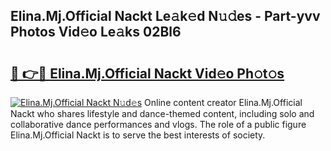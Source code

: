 ## Elina.Mj.Official Nackt Le𝚊k𝚎d N𝚞𝚍es - Part-yvv Photos Vid𝚎o Le𝚊ks 02Bl6

# <h2><a href="http://fb4x4p6.evod.top/?m=Elina.Mj.Official+Nackt">🔗 👉🔴 Elina.Mj.Official Nackt Vid𝚎o Ph𝚘t𝚘s</a></h2>

[![Elina.Mj.Official Nackt N𝚞d𝚎s](https://i.imgur.com/8V9OHl7.gif)](http://fb4x4p6.evod.top/?m=Elina.Mj.Official+Nackt)
Online content creator Elina.Mj.Official Nackt who shares lifestyle and dance-themed content, including solo and collaborative dance performances and vlogs. The role of a public figure Elina.Mj.Official Nackt is to serve the best interests of society. 
